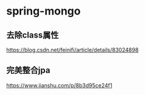 # spring-mongo 

## 去除class属性
https://blog.csdn.net/feinifi/article/details/83024898 

## 完美整合jpa
https://www.jianshu.com/p/8b3d95ce24f1











